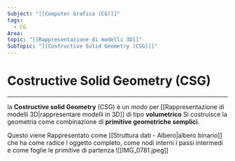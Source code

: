 ```yaml
---
Subject: "[[Computer Grafica (CG)]]"
tags:
  - CG
Area: 
topic: "[[Rappresentazione di modelli 3D]]"
SubTopic: "[[Costructive Solid Geometry (CSG)]]"
---
```


# Costructive Solid Geometry (CSG)
---
la __Costructive solid Geometry__ (CSG) è un modo per [[Rappresentazione di modelli 3D|rappresentare modelli in 3D]] di tipo __volumetrico__
Si costruisce la geometria come combinazione di __primitive geometriche semplici__.

Questo viene Rappresentato come [[Struttura dati - Albero|albero binario]] che ha come radice l oggetto completo, come nodi interni i passi intermedi e come foglie le primitive di partenza
![[IMG_0781.jpeg]]
